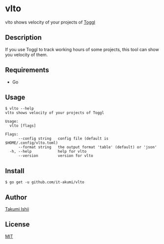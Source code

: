 vlto
====

vlto shows velocity of your projects of [Toggl](https://toggl.com)

## Description

If you use Toggl to track working hours of some projects, this tool can show you velocity of them.

## Requirements

* Go

## Usage

```
$ vlto --help
vlto shows velocity of your projects of Toggl

Usage:
  vlto [flags]

Flags:
      --config string   config file (default is $HOME/.config/vlto.toml)
      --format string   the output format 'table' (default) or 'json'
  -h, --help            help for vlto
      --version         version for vlto
```

## Install

```
$ go get -u github.com/it-akumi/vlto
```

## Author

[Takumi Ishii](https://github.com/it-akumi)

## License

[MIT](https://github.com/it-akumi/vlto/blob/master/LICENSE)

